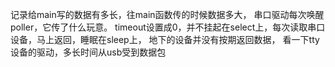 记录给main写的数据有多长，往main函数传的时候数据多大，
串口驱动每次唤醒poller，它传了什么玩意。
timeout设置成0，并不挂起在select上，每次读取串口设备，马上返回，睡眠在sleep上，
地下的设备并没有按期返回数据，
看一下tty设备的驱动，多长时间从usb受到数据包